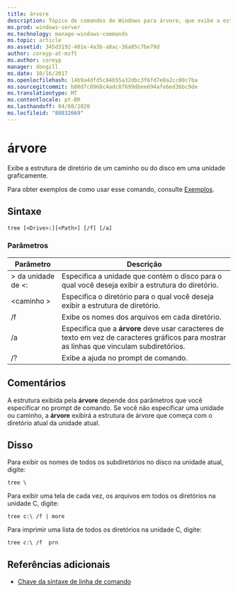 ```yaml
---
title: árvore
description: Tópico de comandos do Windows para árvore, que exibe a estrutura de diretório de um caminho, ou do disco em uma unidade, graficamente.
ms.prod: windows-server
ms.technology: manage-windows-commands
ms.topic: article
ms.assetid: 345d3192-401e-4a3b-a8ac-36a85c7be79d
author: coreyp-at-msft
ms.author: coreyp
manager: dongill
ms.date: 10/16/2017
ms.openlocfilehash: 14b9a4dfd5c84b55a32dbc3f6fd7e8a2cc00c7ba
ms.sourcegitcommit: b00d7c8968c4adc8f699dbee694afe6ed36bc9de
ms.translationtype: MT
ms.contentlocale: pt-BR
ms.lasthandoff: 04/08/2020
ms.locfileid: "80832669"
---
```

# <a name="tree"></a>árvore

Exibe a estrutura de diretório de um caminho ou do disco em uma unidade graficamente.

Para obter exemplos de como usar esse comando, consulte [Exemplos](#BKMK_examples).

## <a name="syntax"></a>Sintaxe

```
tree [<Drive>:][<Path>] [/f] [/a]
```

### <a name="parameters"></a>Parâmetros

|Parâmetro|Descrição|
|---------|-----------|
|> da unidade de \<:|Especifica a unidade que contém o disco para o qual você deseja exibir a estrutura do diretório.|
|\<caminho >|Especifica o diretório para o qual você deseja exibir a estrutura de diretório.|
|/f|Exibe os nomes dos arquivos em cada diretório.|
|/a|Especifica que a **árvore** deve usar caracteres de texto em vez de caracteres gráficos para mostrar as linhas que vinculam subdiretórios.|
|/?|Exibe a ajuda no prompt de comando.|

## <a name="remarks"></a>Comentários

A estrutura exibida pela **árvore** depende dos parâmetros que você especificar no prompt de comando. Se você não especificar uma unidade ou caminho, a **árvore** exibirá a estrutura de árvore que começa com o diretório atual da unidade atual.

## <a name="examples"></a><a name=BKMK_examples></a>Disso

Para exibir os nomes de todos os subdiretórios no disco na unidade atual, digite:
```
tree \
```
Para exibir uma tela de cada vez, os arquivos em todos os diretórios na unidade C, digite:
```
tree c:\ /f | more 
```
Para imprimir uma lista de todos os diretórios na unidade C, digite:
```
tree c:\ /f  prn 
```

## <a name="additional-references"></a>Referências adicionais

- [Chave da sintaxe de linha de comando](command-line-syntax-key.md)